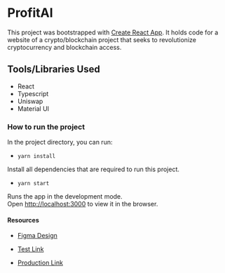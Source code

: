 # ProfitAI

This project was bootstrapped with [Create React App](https://github.com/facebook/create-react-app).
It holds code for a website of a crypto/blockchain project that seeks to revolutionize cryptocurrency and blockchain access.

## Tools/Libraries Used

* React
* Typescript
* Uniswap
* Material UI

### How to run the project

In the project directory, you can run:

* `yarn install`

Install all dependencies that are required to run this project.

* `yarn start`

Runs the app in the development mode.\
Open [http://localhost:3000](http://localhost:3000) to view it in the browser.

#### Resources

* [Figma Design](https://www.figma.com/file/ibFeEF36XqEpzlSRmbbaGu/Untitled?fuid=1105454231962636505&source=email_invite)

* [Test Link](https://www.profitai.netlify.app)

* [Production Link](https://www.profitaitech.com)

